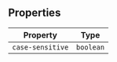 ## Properties

| Property | Type |
| ------ | ------ |
| <a id="case-sensitive"></a> `case-sensitive` | `boolean` |
